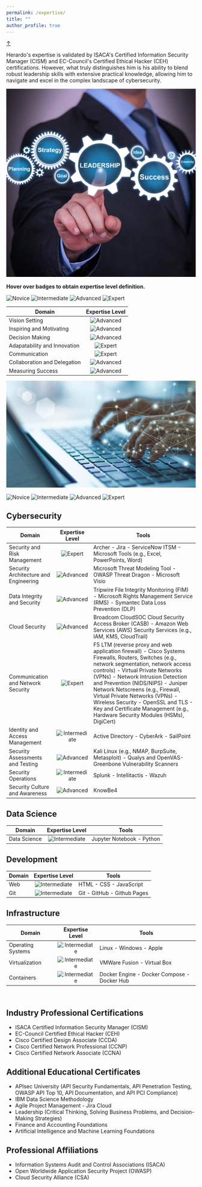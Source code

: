 ```yaml
---
permalink: /expertise/
title: ""
author_profile: true
---
```

<!-- Back-to-Top -->
<a class="top-link hide" href="#">↑</a>
<a name="top"></a>

Herardo's expertise is validated by ISACA's Certified Information Security Manager (CISM) and EC-Council's Certified Ethical Hacker (CEH) certifications. However, what truly distinguishes him is his ability to blend robust leadership skills with extensive practical knowledge, allowing him to navigate and excel in the complex landscape of cybersecurity.

<p align="center">
  <img src="/images/leadership.webp" width="1000" height="500">  
</p>

**Hover over badges to obtain expertise level definition.**

![Novice](https://img.shields.io/badge/Novice-blue 'Learners primarily understand theoretical concepts. For example, novices are typically students or those in entry-level positions.')
![Intermediate](https://img.shields.io/badge/Intermediate-green 'Learners have some experience applying theory to practice. For example, students completing internships are typically intermediate learners.') 
![Advanced](https://img.shields.io/badge/Advanced-yellow 'Professionals have practical experience in their field and have the training required to succeed in the job they have trained for. For example, members of upper management are advanced learners.')
![Expert](https://img.shields.io/badge/Expert-orange 'Professionals work intuitively and use the skills they developed in their field. For example, university professors are experts in their field.')

|Domain |Expertise Level |
|-------| :---------: |
| Vision Setting| ![Advanced](https://img.shields.io/badge/Advanced-yellow)|
| Inspiring and Motivating| ![Advanced](https://img.shields.io/badge/Advanced-yellow)|
| Decision Making| ![Advanced](https://img.shields.io/badge/Advanced-yellow)|
| Adapatability and Innovation| ![Expert](https://img.shields.io/badge/Expert-orange)|
| Communication| ![Expert](https://img.shields.io/badge/Expert-orange)|
| Collaboration and Delegation| ![Advanced](https://img.shields.io/badge/Advanced-yellow)|
| Measuring Success| ![Advanced](https://img.shields.io/badge/Advanced-yellow)|


<p align="center">
  <img src="/images/skills.png">  
</p>

![Novice](https://img.shields.io/badge/Novice-blue 'Learners primarily understand theoretical concepts. For example, novices are typically students or those in entry-level positions.')
![Intermediate](https://img.shields.io/badge/Intermediate-green 'Learners have some experience applying theory to practice. For example, students completing internships are typically intermediate learners.') 
![Advanced](https://img.shields.io/badge/Advanced-yellow 'Professionals have practical experience in their field and have the training required to succeed in the job they have trained for. For example, members of upper management are advanced learners.')
![Expert](https://img.shields.io/badge/Expert-orange 'Professionals work intuitively and use the skills they developed in their field. For example, university professors are experts in their field.')

## Cybersecurity

|Domain |Expertise Level | Tools|
|-------| :---------: | -----|
| Security and Risk Management| ![Expert](https://img.shields.io/badge/Expert-orange)| Archer - Jira - ServiceNow ITSM - Microsoft Tools (e.g., Excel, PowerPoints, Word) |
| Security Architecture and Engineering| ![Advanced](https://img.shields.io/badge/Advanced-yellow)| Microsoft Threat Modeling Tool - OWASP Threat Dragon - Microsoft Visio |
| Data Integrity and Security| ![Advanced](https://img.shields.io/badge/Advanced-yellow)| Tripwire File Integrity Monitoring (FIM) - Microsoft Rights Management Service (RMS) - Symantec Data Loss Prevention (DLP) |
| Cloud Security| ![Advanced](https://img.shields.io/badge/Advanced-yellow)| Broadcom CloudSOC Cloud Security Access Broker (CASB) - Amazon Web Services (AWS) Security Services (e.g., IAM, KMS, CloudTrail) |
| Communication and Network Security| ![Expert](https://img.shields.io/badge/Expert-orange)| F5 LTM (reverse proxy and web application firewall) - Cisco Systems Firewalls, Routers, Switches (e.g., network segmentation, network access controls) - Virtual Private Networks (VPNs) - Network Intrusion Detection and Prevention (NIDS/NIPS) - Juniper Network Netscreens (e.g., Firewall, Virtual Private Networks (VPNs) - Wireless Security - OpenSSL and TLS - Key and Certificate Management (e.g., Hardware Security Modules (HSMs), DigiCert) |
| Identity and Access Management| ![Intermediate](https://img.shields.io/badge/Intermediate-green)| Active Directory - CyberArk - SailPoint |
| Security Assessments and Testing| ![Advanced](https://img.shields.io/badge/Advanced-yellow)| Kali Linux (e.g., NMAP, BurpSuite, Metasploit) - Qualys and OpenVAS-Greenbone Vulnerability Scanners |
| Security Operations| ![Intermediate](https://img.shields.io/badge/Intermediate-green)| Splunk - Intellitactis - Wazuh |
| Security Culture and Awareness| ![Advanced](https://img.shields.io/badge/Advanced-yellow)| KnowBe4 |

## Data Science

|Domain |Expertise Level | Tools|
|-------| :---------: | -----|
| Data Science| ![Intermediate](https://img.shields.io/badge/Intermediate-green)| Jupyter Notebook - Python

## Development

|Domain |Expertise Level | Tools|
|-------| :---------: | -----|
| Web| ![Intermediate](https://img.shields.io/badge/Intermediate-green)| HTML - CSS - JavaScript
| Git| ![Intermediate](https://img.shields.io/badge/Intermediate-green)| Git - GitHub - Github Pages

## Infrastructure

|Domain |Expertise Level | Tools|
|-------| :---------: | -----|
| Operating Systems| ![Intermediate](https://img.shields.io/badge/Advanced-yellow)| Linux - Windows - Apple
| Virtualization| ![Intermediate](https://img.shields.io/badge/Intermediate-green)| VMWare Fusion - Virtual Box
| Containers| ![Intermediate](https://img.shields.io/badge/Intermediate-green)| Docker Engine - Docker Compose - Docker Hub

&nbsp;
## Industry Professional Certifications
* ISACA Certified Information Security Manager (CISM)
* EC-Council Certified Ethical Hacker (CEH)
* Cisco Certified Design Associate (CCDA)
* Cisco Certified Network Professional (CCNP)
* Cisco Certified Network Associate (CCNA) 

## Additional Educational Certificates
* APIsec University (API Security Fundamentals, API Penetration Testing, OWASP API Top 10, API Documentation, and API PCI Compliance)
* IBM Data Science Methodology
* Agile Project Management - Jira Cloud
* Leadership (Critical Thinking, Solving Business Problems, and Decision-Making Strategies)
* Finance and Accounting Foundations
* Artificial Intelligence and Machine Learning Foundations   

## Professional Affiliations
* Information Systems Audit and Control Associations (ISACA)
* Open Worldwide Application Security Project (OWASP)
* Cloud Security Alliance (CSA)
